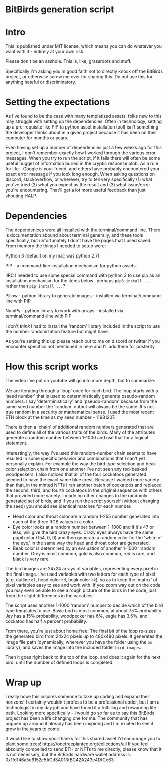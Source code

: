# BitBirds generation script
# Intro
This is published under MIT license, which means you can do whatever you want with it - entirely at your own risk.

Please don't be an asshole. This is, like, grassroots and stuff. 

Specifically I'm asking you in good faith not to directly knock off the BitBirds project, or otherwise screw me over for sharing this. Do not use this for anything hateful or discriminatory.

# Setting the expectations
As I've found to be the case with many templatized assets, folks new to this may struggle with setting up the dependencies. Often in technology, setting up a pre-requisite like PIP (a python asset installation tool) isn't something the developer thinks about in a given project because it has been on their computer for months or years. 

Even having set up a number of dependencies just a few weeks ago for this project, I don't remember exactly how I worked through the various error messages. When you try to run the script, if it fails there will often be some useful nugget of information buried in the cryptic response blob. As a rule for life - Google is your friend, and others have probably encountered your exact error message if you look long enough. When asking questions on discord, stackoverflow, or wherever, try to tell very specifically (1) what you've tried (2) what you expect as the result and (3) what issue/error you're encountering. That'll get a lot more useful feedback than just shouting HALP.

# Dependencies
The dependenices were all installed with the terminal/command line. There is documentation abound about terminal generally, and these tools specifically, but unfortunately I don't have the pages that I used saved. From memory the things I needed to setup were:

Python 3 (default on my mac was python 2.7)

PIP - a command-line installation mechanism for python assets. 

IIRC I needed to use some special command with python 3 to use pip as an installation mechanism for the items below- perhaps `pip3 install ...` rather than `pip install ...`?

Pillow - python library to generate images - installed via terminal/command-line with PIP

NumPy - python library to work with arrays - installed via terminal/command-line with PIP

I don't *think* I had to install the 'random' library included in the script to use the number randomization feature but might have.

As you're setting this up please reach out to me on discord or twitter if you encounter specifics not mentioned in here and I'll add them for posterity.

# How this script works
The video I've put on youtube will go into more depth, but to summarize:

We are iterating through a 'loop' once for each bird. The loop starts with a 'seed number' that is used to deterministically generate pseudo-random numbers. I say 'deterministically' and 'pseudo-random' because from the same seed number the 'random' output will always be the same. It's not true random in a security or mathematical sense. I used the most recent ETH block at the time as my seed number - 11981207.

There is then a 'chain' of additional random numbers generated that are used to define all of the various traits of the birds. Many of the attributes generate a random number between 1-1000 and use that for a logical statement. 

Interestingly, the way I've used this random-number chain seems to have resulted in some specific behavior and combinations that I can't yet personally explain. For example the way the bird type selection and beak color selection chain from one another I've not seen any red-beaked woodpeckers. I also noticed that all of the four cockatoos generated seemed to have the exact same blue crest. Because I wanted more variety than that, in the minted NFTs I ran another batch of cockatoos and replaced the second, third, and fourth cockatoos in the original sequence with others that provided more variety. I made no other changes to the randomly generated set of birds, and if you run the script yourself (without changing the seed) you should see identical matches for each number.

- Head color and throat color are a random 1-255 number generated into each of the three RGB values in a color.
- Eye color looks at a random number between 1-1000 and if it's 47 or less, will give the bird crazy eyes. Crazy eyes always have the same pupil color (154, 0, 0) and then generate a random color for the 'white of the eye,' in the same way the head and throat color are generated.
- Beak color is determined by an evaluation of another 1-1000 'random' number. Grey is most common, gold is also common, red is rare, and black is very rare.

The bird images are 24x24 arrays of variables, representing every pixel in the final image. I've used variables with two letters for each type of pixel (e.g. outline `ol`, head color `hd`, beak color `bk`), so as to keep the 'matrix' of pixel variables easy to see and work with. If you zoom way out on the code you may even be able to see a rough picture of the birds in the code, just from the slight differences in the variables.

The script uses another 1-1000 'random' number to decide which of the bird type templates to use. Basic bird is most common, at about 75% probability. Jay has a 15% probability, woodpecker has 6%, eagle has 3.5%, and cockatoo has half a percent probability.

From there, you're just about home free. The final bit of the loop re-sizes the generated bird from 24x24 pixels up to 480x480 pixels. It generates the image file path (dynamically, wherever you have the folder using the `os` library), and saves the image into the included folder `bird_images`.

Then it goes right back to the top of the loop, and does it again for the next bird, until the number of defined loops is completed. 

# Wrap up
I really hope this inspires someone to take up coding and expand their horizons! I certainly wouldn't profess to be a professional coder, but I am a technologist in my day job and have found it a fulfilling and rewarding life path.  Looking more specifically - I would go so far as to say this BitBirds project has been a life changing one for me. The community that has popped up around it already has been inspiring and I'm excited to see it grow in the years to come.

If would like to show your thanks for this shared asset I'd encourage you to plant some trees! https://onetreeplanted.org/collections/all
If you feel absolutly compelled to send ETH or NFTs to me directly, please know that it is not necessary, but the BitBirds hardware wallet address is: 0x1fd146a5e6152c5ACd3A013fBC42A243e4DfCe63

